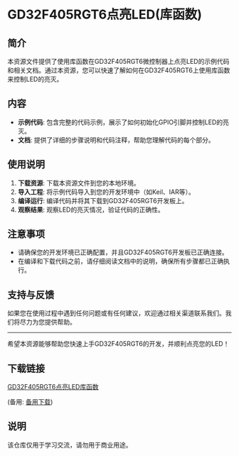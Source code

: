 # GD32F405RGT6点亮LED(库函数)

## 简介
本资源文件提供了使用库函数在GD32F405RGT6微控制器上点亮LED的示例代码和相关文档。通过本资源，您可以快速了解如何在GD32F405RGT6上使用库函数来控制LED的亮灭。

## 内容
- **示例代码**: 包含完整的代码示例，展示了如何初始化GPIO引脚并控制LED的亮灭。
- **文档**: 提供了详细的步骤说明和代码注释，帮助您理解代码的每个部分。

## 使用说明
1. **下载资源**: 下载本资源文件到您的本地环境。
2. **导入工程**: 将示例代码导入到您的开发环境中（如Keil、IAR等）。
3. **编译运行**: 编译代码并将其下载到GD32F405RGT6开发板上。
4. **观察结果**: 观察LED的亮灭情况，验证代码的正确性。

## 注意事项
- 请确保您的开发环境已正确配置，并且GD32F405RGT6开发板已正确连接。
- 在编译和下载代码之前，请仔细阅读文档中的说明，确保所有步骤都已正确执行。

## 支持与反馈
如果您在使用过程中遇到任何问题或有任何建议，欢迎通过相关渠道联系我们。我们将尽力为您提供帮助。

---

希望本资源能够帮助您快速上手GD32F405RGT6的开发，并顺利点亮您的LED！

## 下载链接
[GD32F405RGT6点亮LED库函数](https://pan.quark.cn/s/f686a61bd3a6) 

(备用: [备用下载](https://pan.baidu.com/s/1oDrLKbMjFzsmRYwePXq9Vg?pwd=1234))

## 说明

该仓库仅用于学习交流，请勿用于商业用途。
